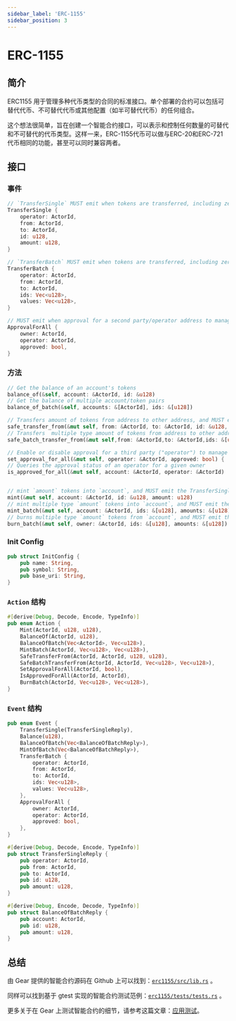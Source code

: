 ```yaml
---
sidebar_label: 'ERC-1155'
sidebar_position: 3
---
```


# ERC-1155

## 简介

ERC1155 用于管理多种代币类型的合同的标准接口。单个部署的合约可以包括可替代代币、不可替代代币或其他配置（如半可替代代币）的任何组合。

这个想法很简单，旨在创建一个智能合约接口，可以表示和控制任何数量的可替代和不可替代的代币类型。这样一来，ERC-1155代币可以做与ERC-20和ERC-721代币相同的功能，甚至可以同时兼容两者。

## 接口

### 事件

```rust
// `TransferSingle` MUST emit when tokens are transferred, including zero value transfers as well as minting or burning
TransferSingle {
    operator: ActorId,
    from: ActorId,
    to: ActorId,
    id: u128,
    amount: u128,
}

// `TransferBatch` MUST emit when tokens are transferred, including zero value transfers as well as minting or burning
TransferBatch {
    operator: ActorId,
    from: ActorId,
    to: ActorId,
    ids: Vec<u128>,
    values: Vec<u128>,
}

// MUST emit when approval for a second party/operator address to manage all tokens for an owner address is enabled or disabled (absence of an event assumes disabled)
ApprovalForAll {
    owner: ActorId,
    operator: ActorId,
    approved: bool,
}
```

### 方法

```rust
// Get the balance of an account's tokens
balance_of(&self, account: &ActorId, id: &u128)
// Get the balance of multiple account/token pairs
balance_of_batch(&self, accounts: &[ActorId], ids: &[u128])

// Transfers amount of tokens from address to other address, and MUST emit the TransferSingle event
safe_transfer_from(&mut self, from: &ActorId, to: &ActorId, id: &u128, amount: u128)
// Transfers  multiple type amount of tokens from address to other address, and MUST emit the TransferBatch event
safe_batch_transfer_from(&mut self,from: &ActorId,to: &ActorId,ids: &[u128],amounts: &[u128])

// Enable or disable approval for a third party ("operator") to manage all of the caller's tokens, and MUST emit the ApprovalForAll event
set_approval_for_all(&mut self, operator: &ActorId, approved: bool) {
// Queries the approval status of an operator for a given owner
is_approved_for_all(&mut self, account: &ActorId, operator: &ActorId)


// mint `amount` tokens into `account`, and MUST emit the TransferSingle event
mint(&mut self, account: &ActorId, id: &u128, amount: u128)
// mint multiple type `amount` tokens into `account`, and MUST emit the TransferBatch event
mint_batch(&mut self, account: &ActorId, ids: &[u128], amounts: &[u128])
// burns multiple type `amount` tokens from `account`, and MUST emit the TransferBatch event
burn_batch(&mut self, owner: &ActorId, ids: &[u128], amounts: &[u128])
```

### Init Config

```rust
pub struct InitConfig {
    pub name: String,
    pub symbol: String,
    pub base_uri: String,
}
```

### `Action` 结构

```rust
#[derive(Debug, Decode, Encode, TypeInfo)]
pub enum Action {
    Mint(ActorId, u128, u128),
    BalanceOf(ActorId, u128),
    BalanceOfBatch(Vec<ActorId>, Vec<u128>),
    MintBatch(ActorId, Vec<u128>, Vec<u128>),
    SafeTransferFrom(ActorId, ActorId, u128, u128),
    SafeBatchTransferFrom(ActorId, ActorId, Vec<u128>, Vec<u128>),
    SetApprovalForAll(ActorId, bool),
    IsApprovedForAll(ActorId, ActorId),
    BurnBatch(ActorId, Vec<u128>, Vec<u128>),
}
```

### `Event` 结构

```rust
pub enum Event {
    TransferSingle(TransferSingleReply),
    Balance(u128),
    BalanceOfBatch(Vec<BalanceOfBatchReply>),
    MintOfBatch(Vec<BalanceOfBatchReply>),
    TransferBatch {
        operator: ActorId,
        from: ActorId,
        to: ActorId,
        ids: Vec<u128>,
        values: Vec<u128>,
    },
    ApprovalForAll {
        owner: ActorId,
        operator: ActorId,
        approved: bool,
    },
}

#[derive(Debug, Decode, Encode, TypeInfo)]
pub struct TransferSingleReply {
    pub operator: ActorId,
    pub from: ActorId,
    pub to: ActorId,
    pub id: u128,
    pub amount: u128,
}

#[derive(Debug, Encode, Decode, TypeInfo)]
pub struct BalanceOfBatchReply {
    pub account: ActorId,
    pub id: u128,
    pub amount: u128,
}
```

## 总结

由 Gear 提供的智能合约源码在 Github 上可以找到：[`erc1155/src/lib.rs`](https://github.com/gear-tech/apps/blob/erc1155/erc1155/src/lib.rs) 。

同样可以找到基于 gtest 实现的智能合约测试范例：[`erc1155/tests/tests.rs`](https://github.com/gear-tech/apps/blob/erc1155/erc1155/tests/tests.rs) 。

更多关于在 Gear 上测试智能合约的细节，请参考这篇文章：[应用测试](https://wiki.gear-tech.io/developing-contracts/testing)。


